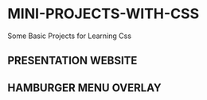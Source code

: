 # MINI-PROJECTS-WITH-CSS
Some Basic Projects for Learning Css

## PRESENTATION WEBSITE

## HAMBURGER MENU OVERLAY
